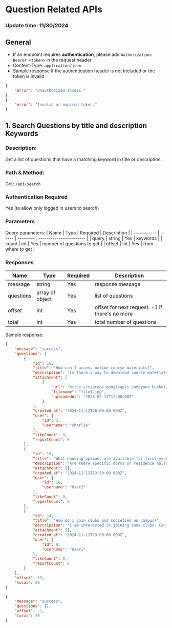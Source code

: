 # Question Related APIs

### Update time: 11/30/2024

## General

- If an endpoint requires **authentication**, please add `Authorization: Bearer <token>` in the request header
- Content-Type: `application/json`
- Sample response if the authentication header is not included or the token is invalid

```Json
{
    "error": "Unauthorized access."
}
{
    "error": "Invalid or expired token."
}
```

## 1. Search Questions by title and description Keywords

### Description:

Get a list of questions that have a matching keyword in title or description.

### Path & Method:

Get: `/api/search`

### Authentication Required

Yes (to allow only logged in users to search)

### Parameters

Query parameters:
| Name | Type | Required | Description |
| ----------- | ------ | -------- | ----------------------- |
| query | string | Yes | keywords |
| count | int | Yes | number of questions to get |
| offset | int | Yes | from where to get |

### Responses

| Name      | Type            | Required | Description                                    |
| --------- | --------------- | -------- | ---------------------------------------------- |
| message   | string          | Yes      | response message                               |
| questions | array of object | Yes      | list of questions                              |
| offset    | int             | Yes      | offset for next request. -1 if there's no more |
| total     | int             | Yes      | total number of questions                      |

Sample response:

```Json
{
    "message": "success",
    "questions": [
        {
            "id": 16,
            "title": "How can I access online course materials?",
            "description": "Is there a way to download course materials or access them offline?",
            "attachment": [
                {
                    "url": "https://storage.googleapis.com/your-bucket/file1.jpg",
                    "filename": "file1.jpg",
                    "uploadedAt": "2025-02-15T12:00:00Z"
                }
            ],
            "created_at": "2024-11-12T00:00:00.000Z",
            "user": {
                "id": 3,
                "username": "charlie"
            },
            "likeCount": 0,
            "reportCount": 0
        },
        {
            "id": 15,
            "title": "What housing options are available for first-year students?",
            "description": "Are there specific dorms or residence halls for first-year students? How do I apply for them?",
            "attachment": [],
            "created_at": "2024-11-11T23:30:00.000Z",
            "user": {
                "id": 10,
                "username": "User2"
            },
            "likeCount": 0,
            "reportCount": 0
        },
        {
            "id": 14,
            "title": "How do I join clubs and societies on campus?",
            "description": "I am interested in joining some clubs. Can anyone explain how to get involved in campus activities?",
            "attachment": [],
            "created_at": "2024-11-11T23:00:00.000Z",
            "user": {
                "id": 9,
                "username": "User1"
            },
            "likeCount": 0,
            "reportCount": 0
        }
    ],
    "offset": 13,
    "total": 26
}
```

```Json
{
    "message": "success",
    "questions": [],
    "offset": -1,
    "total": 26
}
```